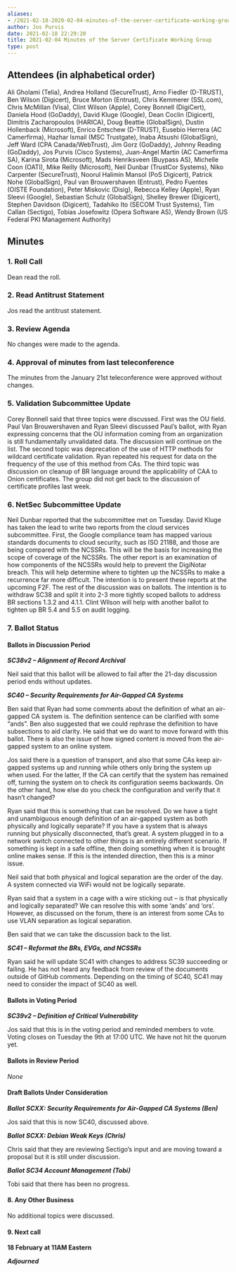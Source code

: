 ```yaml
---
aliases:
- /2021-02-18-2020-02-04-minutes-of-the-server-certificate-working-group/
author: Jos Purvis
date: 2021-02-18 22:29:20
title: 2021-02-04 Minutes of the Server Certificate Working Group
type: post
---
```


## Attendees (in alphabetical order) 

Ali Gholami (Telia), Andrea Holland (SecureTrust), Arno Fiedler (D-TRUST), Ben Wilson (Digicert), Bruce Morton (Entrust), Chris Kemmerer (SSL.com), Chris McMillan (Visa), Clint Wilson (Apple), Corey Bonnell (DigiCert), Daniela Hood (GoDaddy), David Kluge (Google), Dean Coclin (Digicert), Dimitris Zacharopoulos (HARICA), Doug Beattie (GlobalSign), Dustin Hollenback (Microsoft), Enrico Entschew (D-TRUST), Eusebio Herrera (AC Camerfirma), Hazhar Ismail (MSC Trustgate), Inaba Atsushi (GlobalSign), Jeff Ward (CPA Canada/WebTrust), Jim Gorz (GoDaddy), Johnny Reading (GoDaddy), Jos Purvis (Cisco Systems), Juan-Angel Martin (AC Camerfirma SA), Karina Sirota (Microsoft), Mads Henriksveen (Buypass AS), Michelle Coon (OATI), Mike Reilly (Microsoft), Neil Dunbar (TrustCor Systems), Niko Carpenter (SecureTrust), Noorul Halimin Mansol (PoS Digicert), Patrick Nohe (GlobalSign), Paul van Brouwershaven (Entrust), Pedro Fuentes (OISTE Foundation), Peter Miskovic (Disig), Rebecca Kelley (Apple), Ryan Sleevi (Google), Sebastian Schulz (GlobalSign), Shelley Brewer (Digicert), Stephen Davidson (Digicert), Tadahiko Ito (SECOM Trust Systems), Tim Callan (Sectigo), Tobias Josefowitz (Opera Software AS), Wendy Brown (US Federal PKI Management Authority)

## Minutes 

### 1. Roll Call 

Dean read the roll.

### 2. Read Antitrust Statement 

Jos read the antitrust statement.

### 3. Review Agenda 

No changes were made to the agenda.

### 4. Approval of minutes from last teleconference 

The minutes from the January 21st teleconference were approved without changes.

### 5. Validation Subcommittee Update 

Corey Bonnell said that three topics were discussed. First was the OU field. Paul Van Brouwershaven and Ryan Sleevi discussed Paul’s ballot, with Ryan expressing concerns that the OU information coming from an organization is still fundamentally unvalidated data. The discussion will continue on the list. The second topic was deprecation of the use of HTTP methods for wildcard certificate validation. Ryan repeated his request for data on the frequency of the use of this method from CAs. The third topic was discussion on cleanup of BR language around the applicability of CAA to Onion certificates. The group did not get back to the discussion of certificate profiles last week.

### 6. NetSec Subcommittee Update 

Neil Dunbar reported that the subcommittee met on Tuesday. David Kluge has taken the lead to write two reports from the cloud services subcommittee. First, the Google compliance team has mapped various standards documents to cloud security, such as ISO 21188, and those are being compared with the NCSSRs. This will be the basis for increasing the scope of coverage of the NCSSRs. The other report is an examination of how components of the NCSSRs would help to prevent the DigiNotar breach. This will help determine where to tighten up the NCSSRs to make a recurrence far more difficult. The intention is to present these reports at the upcoming F2F. The rest of the discussion was on ballots. The intention is to withdraw SC38 and split it into 2-3 more tightly scoped ballots to address BR sections 1.3.2 and 4.1.1. Clint WIlson will help with another ballot to tighten up BR 5.4 and 5.5 on audit logging.

### 7. Ballot Status 

#### Ballots in Discussion Period 

_**SC38v2 – Alignment of Record Archival**_

Neil said that this ballot will be allowed to fail after the 21-day discussion period ends without updates.

**_SC40 – Security Requirements for Air-Gapped CA Systems_**

Ben said that Ryan had some comments about the definition of what an air-gapped CA system is. The definition sentence can be clarified with some “ands”. Ben also suggested that we could rephrase the definition to have subsections to aid clarity. He said that we do want to move forward with this ballot. There is also the issue of how signed content is moved from the air-gapped system to an online system.

Jos said there is a question of transport, and also that some CAs keep air-gapped systems up and running while others only bring the system up when used. For the latter, If the CA can certify that the system has remained off, turning the system on to check its configuration seems backwards. On the other hand, how else do you check the configuration and verify that it hasn’t changed?

Ryan said that this is something that can be resolved. Do we have a tight and unambiguous enough definition of an air-gapped system as both physically and logically separate? If you have a system that is always running but physically disconnected, that’s great. A system plugged in to a network switch connected to other things is an entirely different scenario. If something is kept in a safe offline, then doing something when it is brought online makes sense. If this is the intended direction, then this is a minor issue.

Neil said that both physical and logical separation are the order of the day. A system connected via WiFi would not be logically separate.

Ryan said that a system in a cage with a wire sticking out – is that physically and logically separated? We can resolve this with some ‘ands’ and ‘ors’. However, as discussed on the forum, there is an interest from some CAs to use VLAN separation as logical separation.

Ben said that we can take the discussion back to the list.

**_SC41 – Reformat the BRs, EVGs, and NCSSRs_**

Ryan said he will update SC41 with changes to address SC39 succeeding or failing. He has not heard any feedback from review of the documents outside of GitHub comments. Depending on the timing of SC40, SC41 may need to consider the impact of SC40 as well.

#### Ballots in Voting Period 

**_SC39v2 – Definition of Critical Vulnerability_**

Jos said that this is in the voting period and reminded members to vote. Voting closes on Tuesday the 9th at 17:00 UTC. We have not hit the quorum yet.

#### Ballots in Review Period 

_None_

#### Draft Ballots Under Consideration 

**_Ballot SCXX: Security Requirements for Air-Gapped CA Systems (Ben)_**

Jos said that this is now SC40, discussed above.

**_Ballot SCXX: Debian Weak Keys (Chris)_**

Chris said that they are reviewing Sectigo’s input and are moving toward a proposal but it is still under discussion.

**_Ballot SC34 Account Management (Tobi)_**

Tobi said that there has been no progress.

#### 8. Any Other Business 

No additional topics were discussed.

#### 9. Next call 

**18 February at 11AM Eastern**

**_Adjourned_**